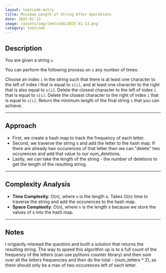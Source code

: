 ```yaml
---
layout: leetcode-entry
title: Minimum Length of String After Operations
date: 2025-01-13
image: /assets/img/leetcode/2025-01-13.png
category: leetcode
---
```

## Description


You are given a string `s`.

You can perform the following process on `s` any number of times:

Choose an index `i` in the string such that there is at least one character to the left of index i that is equal to `s[i]`, and at least one character to the right that is also equal to `s[i]`.
Delete the closest character to the left of index `i` that is equal to `s[i]`.
Delete the closest character to the right of index `i` that is equal to `s[i]`.
Return the minimum length of the final string `s` that you can achieve.

---

## Approach

- First, we create a hash map to track the frequency of each letter.
- Second, we traverse the string s and add the letter to the hash map. If there are already two occurences of that letter then we can "delete" two occurences and add that value to our num_deletions. 
- Lastly, we can take the length of the string - the number of deletions to get the length of the resulting string. 

---

## Complexity Analysis

- **Time Complexity**: O(n), where `n` is the length s. Takes O(n) time to traverse the string and add the occurences to the hash map.
- **Space Complexity**: O(n), where `n` is the length s because we store the values of s into the hash map.

---

## Notes

I origianlly misread the question and buiilt a solution that returns the resulting string. The way to speed this algorithm up is to a full count of the frequency of the letters (can use pythons counter library) and then sum over all the letters frequencies and then do the total - (num_letters * 2), as there should only be a max of two occurences left of each letter.






